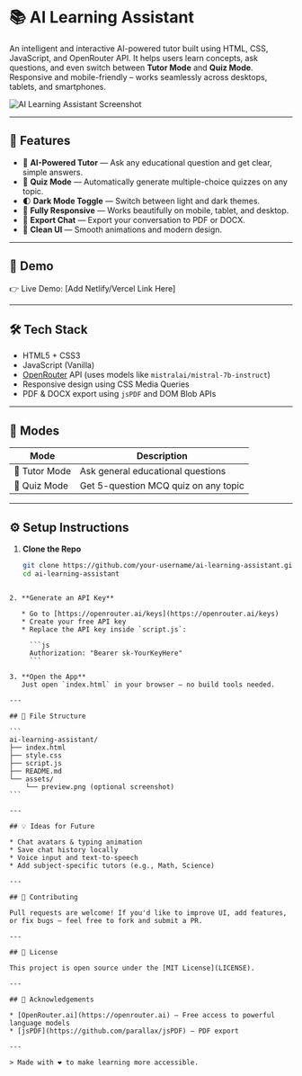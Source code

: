 # 📚 AI Learning Assistant

An intelligent and interactive AI-powered tutor built using HTML, CSS, JavaScript, and OpenRouter API. It helps users learn concepts, ask questions, and even switch between **Tutor Mode** and **Quiz Mode**. Responsive and mobile-friendly – works seamlessly across desktops, tablets, and smartphones.

![AI Learning Assistant Screenshot](preview.png) <!-- Add your own image here -->

---

## 🚀 Features

- 🤖 **AI-Powered Tutor** — Ask any educational question and get clear, simple answers.
- 📝 **Quiz Mode** — Automatically generate multiple-choice quizzes on any topic.
- 🌓 **Dark Mode Toggle** — Switch between light and dark themes.
- 📱 **Fully Responsive** — Works beautifully on mobile, tablet, and desktop.
- 📄 **Export Chat** — Export your conversation to PDF or DOCX.
- 🎨 **Clean UI** — Smooth animations and modern design.

---

## 📸 Demo

👉 Live Demo: [Add Netlify/Vercel Link Here]

---

## 🛠️ Tech Stack

- HTML5 + CSS3
- JavaScript (Vanilla)
- [OpenRouter](https://openrouter.ai) API (uses models like `mistralai/mistral-7b-instruct`)
- Responsive design using CSS Media Queries
- PDF & DOCX export using `jsPDF` and DOM Blob APIs

---

## 🧠 Modes

| Mode         | Description |
|--------------|-------------|
| 🧠 Tutor Mode | Ask general educational questions |
| 📝 Quiz Mode  | Get 5-question MCQ quiz on any topic |

---

## ⚙️ Setup Instructions

1. **Clone the Repo**
   ```bash
   git clone https://github.com/your-username/ai-learning-assistant.git
   cd ai-learning-assistant
````

2. **Generate an API Key**

   * Go to [https://openrouter.ai/keys](https://openrouter.ai/keys)
   * Create your free API key
   * Replace the API key inside `script.js`:

     ```js
     Authorization: "Bearer sk-YourKeyHere"
     ```

3. **Open the App**
   Just open `index.html` in your browser — no build tools needed.

---

## 📁 File Structure

```
ai-learning-assistant/
├── index.html
├── style.css
├── script.js
├── README.md
└── assets/
    └── preview.png (optional screenshot)
```

---

## 💡 Ideas for Future

* Chat avatars & typing animation
* Save chat history locally
* Voice input and text-to-speech
* Add subject-specific tutors (e.g., Math, Science)

---

## 🤝 Contributing

Pull requests are welcome! If you'd like to improve UI, add features, or fix bugs — feel free to fork and submit a PR.

---

## 📜 License

This project is open source under the [MIT License](LICENSE).

---

## 🙌 Acknowledgements

* [OpenRouter.ai](https://openrouter.ai) — Free access to powerful language models
* [jsPDF](https://github.com/parallax/jsPDF) — PDF export

---

> Made with ❤️ to make learning more accessible.

